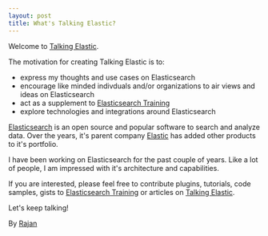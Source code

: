 ```yaml
---
layout: post
title: What's Talking Elastic?
---
```


Welcome to [Talking Elastic](/). 

The motivation for creating Talking Elastic is to:

* express my thoughts and use cases on Elasticsearch
* encourage like minded indivduals and/or organizations to air views and ideas on Elasticsearch
* act as a supplement to [Elasticsearch Training](https://github.com/elasticsearchtraining)
* explore technologies and integrations around Elasticsearch

[Elasticsearch](https://www.elastic.co/products/elasticsearch) is an open source and popular software to search and 
analyze data. Over the years, it's parent company [Elastic](https://www.elastic.co) has added other products to it's portfolio.

I have been working on Elasticsearch for the past couple of years. Like a lot of people, I am impressed with it's
architecture and capabilities.

If you are interested, please feel free to contribute plugins, tutorials, code samples, gists to [Elasticsearch Training](https://github.com/elasticsearchtraining) or articles on [Talking Elastic](/).

Let's keep talking!

By [Rajan](https://github.com/rajanm)